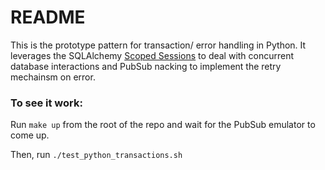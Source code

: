 # README 

This is the prototype pattern for transaction/ error handling in Python. 
It leverages the SQLAlchemy [Scoped Sessions](https://docs.sqlalchemy.org/en/20/orm/contextual.html) to deal with concurrent database interactions and PubSub nacking to implement the retry mechainsm on error.

### To see it work:
Run  `make up` from the root of the repo and wait for the PubSub emulator to come up.

Then, run `./test_python_transactions.sh`